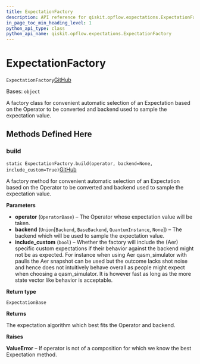 ```yaml
---
title: ExpectationFactory
description: API reference for qiskit.opflow.expectations.ExpectationFactory
in_page_toc_min_heading_level: 1
python_api_type: class
python_api_name: qiskit.opflow.expectations.ExpectationFactory
---
```


# ExpectationFactory

<span id="qiskit.opflow.expectations.ExpectationFactory" />

`ExpectationFactory`[GitHub](https://github.com/qiskit/qiskit/tree/stable/0.20/qiskit/opflow/expectations/expectation_factory.py "view source code")

Bases: `object`

A factory class for convenient automatic selection of an Expectation based on the Operator to be converted and backend used to sample the expectation value.

## Methods Defined Here

### build

<span id="qiskit.opflow.expectations.ExpectationFactory.build" />

`static ExpectationFactory.build(operator, backend=None, include_custom=True)`[GitHub](https://github.com/qiskit/qiskit/tree/stable/0.20/qiskit/opflow/expectations/expectation_factory.py "view source code")

A factory method for convenient automatic selection of an Expectation based on the Operator to be converted and backend used to sample the expectation value.

**Parameters**

*   **operator** (`OperatorBase`) – The Operator whose expectation value will be taken.
*   **backend** (`Union`\[`Backend`, `BaseBackend`, `QuantumInstance`, `None`]) – The backend which will be used to sample the expectation value.
*   **include\_custom** (`bool`) – Whether the factory will include the (Aer) specific custom expectations if their behavior against the backend might not be as expected. For instance when using Aer qasm\_simulator with paulis the Aer snapshot can be used but the outcome lacks shot noise and hence does not intuitively behave overall as people might expect when choosing a qasm\_simulator. It is however fast as long as the more state vector like behavior is acceptable.

**Return type**

`ExpectationBase`

**Returns**

The expectation algorithm which best fits the Operator and backend.

**Raises**

**ValueError** – If operator is not of a composition for which we know the best Expectation method.

